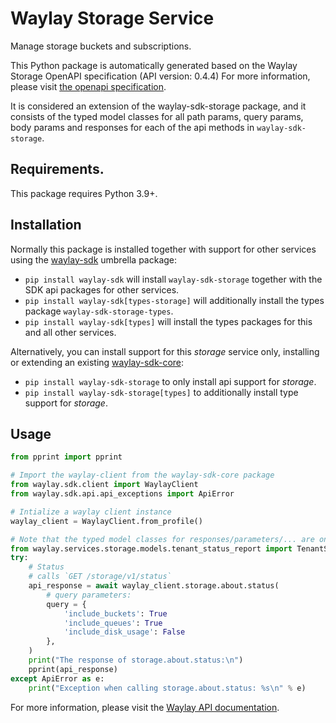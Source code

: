 # Waylay Storage Service

Manage storage buckets and subscriptions.


This Python package is automatically generated based on the 
Waylay Storage OpenAPI specification (API version: 0.4.4)
For more information, please visit [the openapi specification](https://docs.waylay.io/openapi/public/redocly/storage.html).

It is considered an extension of the waylay-sdk-storage package, and it consists of the typed model classes for all path params, query params, body params and responses for each of the api methods in `waylay-sdk-storage`.

## Requirements.
This package requires Python 3.9+.

## Installation

Normally this package is installed together with support for other services using the [waylay-sdk](https://pypi.org/project/waylay-sdk/) umbrella package:
* `pip install waylay-sdk` will install `waylay-sdk-storage` together with the SDK api packages for other services.
* `pip install waylay-sdk[types-storage]` will additionally install the types package `waylay-sdk-storage-types`.
* `pip install waylay-sdk[types]` will install the types packages for this and all other services.

Alternatively, you can install support for this _storage_ service only, installing or extending an existing [waylay-sdk-core](https://pypi.org/project/waylay-sdk-core/):

- `pip install waylay-sdk-storage` to only install api support for _storage_.
- `pip install waylay-sdk-storage[types]` to additionally install type support for _storage_.

## Usage

```python
from pprint import pprint

# Import the waylay-client from the waylay-sdk-core package
from waylay.sdk.client import WaylayClient
from waylay.sdk.api.api_exceptions import ApiError

# Intialize a waylay client instance
waylay_client = WaylayClient.from_profile()

# Note that the typed model classes for responses/parameters/... are only available when `waylay-sdk-storage-types` is installed
from waylay.services.storage.models.tenant_status_report import TenantStatusReport
try:
    # Status
    # calls `GET /storage/v1/status`
    api_response = await waylay_client.storage.about.status(
        # query parameters:
        query = {
            'include_buckets': True
            'include_queues': True
            'include_disk_usage': False
        },
    )
    print("The response of storage.about.status:\n")
    pprint(api_response)
except ApiError as e:
    print("Exception when calling storage.about.status: %s\n" % e)
```


For more information, please visit the [Waylay API documentation](https://docs.waylay.io/#/api/?id=software-development-kits).
